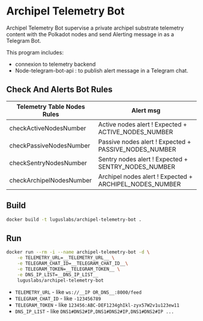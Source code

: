 # Archipel Telemetry Bot

Archipel Telemetry Bot supervise a private archipel substrate telemetry content with the Polkadot nodes and send Alerting message in as a Telegram Bot.

This program includes:

- connexion to telemetry backend
- Node-telegram-bot-api : to publish alert message in a Telegram chat.

## Check And Alerts Bot Rules

| Telemetry Table Nodes Rules | Alert msg                                               |
| --------------------------- | ------------------------------------------------------- |
| checkActiveNodesNumber      | Active nodes alert ! Expected + ACTIVE_NODES_NUMBER     |
| checkPassiveNodesNumber     | Passive nodes alert ! Expected + PASSIVE_NODES_NUMBER   |
| checkSentryNodesNumber      | Sentry nodes alert ! Expected + SENTRY_NODES_NUMBER     |
| checkArchipelNodesNumber    | Archipel nodes alert ! Expected + ARCHIPEL_NODES_NUMBER |

## Build

```bash
docker build -t luguslabs/archipel-telemetry-bot .
```

## Run

```bash
docker run --rm -i --name archipel-telemetry-bot -d \
    -e TELEMETRY_URL=__TELEMETRY_URL__ \
    -e TELEGRAM_CHAT_ID=__TELEGRAM_CHAT_ID__\
    -e TELEGRAM_TOKEN=__TELEGRAM_TOKEN__ \
    -e DNS_IP_LIST=__DNS_IP_LIST__
    luguslabs/archipel-telemetry-bot
```

- `TELEMETRY_URL` - like `ws://__IP OR_DNS__:8000/feed`
- `TELEGRAM_CHAT_ID` - like `-123456789`
- `TELEGRAM_TOKEN` - like `123456:ABC-DEF1234ghIkl-zyx57W2v1u123ew11`
- `DNS_IP_LIST` - like `DNS1#DNS2#IP,DNS1#DNS2#IP,DNS1#DNS2#IP ...`
